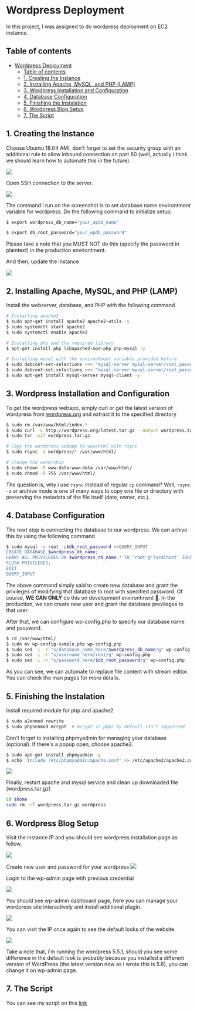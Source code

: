 # Wordpress Deployment
In this project, I was assigned to do wordpress deployment on EC2 instance.

## Table of contents
- [Wordpress Deployment](#wordpress-deployment)
  - [Table of contents](#table-of-contents)
  - [1. Creating the Instance](#1-creating-the-instance)
  - [2. Installing Apache, MySQL, and PHP (LAMP)](#2-installing-apache-mysql-and-php-lamp)
  - [3. Wordpress Installation and Configuration](#3-wordpress-installation-and-configuration)
  - [4. Database Configuration](#4-database-configuration)
  - [5. Finishing the Instalation](#5-finishing-the-instalation)
  - [6. Wordpress Blog Setup](#6-wordpress-blog-setup)
  - [7. The Script](#7-the-script)

## 1. Creating the Instance

Choose Ubuntu 18.04 AMI, don't forget to set the security group with an additional rule to allow inbound connection on port 80 (well, actually i think we should learn how to automate this in the future).

![](img/001.png)

Open SSH connection to the server.

![](img/002.png)

The command i run on the screenshot is to set database name environtment variable for wordpress. Do the following command to initialize setup.

```bash
$ export wordpress_db_name="your_wpdb_name"
```

```bash
$ export db_root_password="your_wpdb_password"
```

Please take a note that you MUST NOT do this (specify the password in plaintext) in the production environtment.

And then, update the instance

![](img/003.png)

## 2. Installing Apache, MySQL, and PHP (LAMP)

Install the webserver, database, and PHP with the following command
```bash
# Installing apache2
$ sudo apt-get install apache2 apache2-utils -y  
$ sudo systemctl start apache2  
$ sudo systemctl enable apache2  

# Installing php and the required library
$ apt-get install php libapache2-mod-php php-mysql -y

# Installing mysql with the environtment variable provided before
$ sudo debconf-set-selections <<< "mysql-server mysql-server/root_password password $db_root_password"
$ sudo debconf-set-selections <<< "mysql-server mysql-server/root_password_again password $db_root_password"
$ sudo apt-get install mysql-server mysql-client -y 
```

## 3. Wordpress Installation and Configuration

To get the wordpress webapp, simply curl or get the latest version of wordpress from [wordpress.org](http://wordpress.org/latest.tar.gz) and extract it to the specified directory

```bash
$ sudo rm /var/www/html/index.*
$ sudo curl -L http://wordpress.org/latest.tar.gz --output wordpress.tar.gz
$ sudo tar -xzf wordpress.tar.gz

# Copy the wordpress webapp to www/html with rsync
$ sudo rsync -a wordpress/* /var/www/html/

# Change the ownership
$ sudo chown -R www-data:www-data /var/www/html/  
$ sudo chmod -R 755 /var/www/html/  
```

The question is, why i use `rsync` instead of regular `cp` command? Well, `rsync -a` or archive mode is one of many ways to copy one file or directory with preserving the metadata of the file itself (date, owner, etc.).

## 4. Database Configuration

The next step is connecting the database to our wordpress. We can achive this by using the following command

```bash
$ sudo mysql -u root -p$db_root_password <<QUERY_INPUT
CREATE DATABASE $wordpress_db_name;
GRANT ALL PRIVILEGES ON $wordpress_db_name.* TO 'root'@'localhost' IDENTIFIED BY '$db_root_password';
FLUSH PRIVILEGES;
EXIT
QUERY_INPUT 
```

The above command simply said to create new database and grant the privileges of modifying that database to root with specified password. Of course, **WE CAN ONLY** do this on development environtment 🙂. In the production, we can create new user and grant the database previleges to that user.

After that, we can configure wp-config.php to specify our database name and password.

```bash
$ cd /var/www/html/
$ sudo mv wp-config-sample.php wp-config.php
$ sudo sed -i -r "s/database_name_here/$wordpress_db_name/g" wp-config.php
$ sudo sed -i -r "s/username_here/root/g" wp-config.php
$ sudo sed -i -r "s/password_here/$db_root_password/g" wp-config.php
```

As you can see, we can automate to replace file content with stream editor. You can check the man pages for more details.


## 5. Finishing the Instalation

Install required module for php and apache2

```bash
$ sudo a2enmod rewrite  
$ sudo php5enmod mcrypt  # mcrypt in php7 by default isn't supported
```

Don't forget to installing phpmyadmin for managing your database (optional). If there's a popup open, choose apache2.

```bash
$ sudo apt-get install phpmyadmin -y
$ echo 'Include /etc/phpmyadmin/apache.conf' >> /etc/apache2/apache2.conf
```

![](img/004.png)

Finally, restart apache and mysql service and clean up downloaded file (wordpress.tar.gz)
```bash
cd $home
sudo rm -rf wordpress.tar.gz wordpress
```

## 6. Wordpress Blog Setup

Visit the instance IP and you should see wordpress installation page as follow,

![](img/005.png)

Create new user and password for your wordpress
![](img/006.png)

Login to the wp-admin page with previous credential

![](img/007.png)

You should see wp-admin dashboard page, here you can manage your wordpress site interactively and install additional plugin.

![](img/008.png)

You can visit the IP once again to see the default looks of the website.

![](img/009.png)

Take a note that, i'm running the wordpress 5.5.1, should you see some difference in the default look is probably because you installed a different version of WordPress (the latest version now as i wrote this is 5.6), you can change it on wp-admin page.

## 7. The Script

You can see my script on this [link](script.sh)